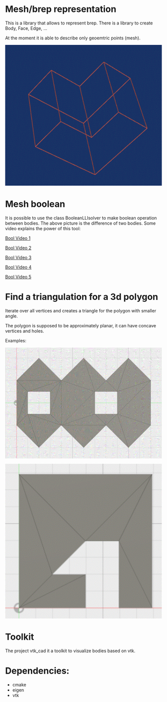 
# Mesh/brep representation

This is a library that allows to represent brep. There is a library to create Body, Face, Edge, ...

At the moment it is able to describe only geoemtric points (mesh).

![eight](doc/bool.gif)


# Mesh boolean

It is possible to use the class BooleanLLIsolver to make boolean operation between bodies.
The above picture is the difference of two bodies.
Some video explains the power of this tool:

[Bool Video 1](doc/Bunnies_boolean.gif)

[Bool Video 2](doc/Tower1.mp4)

[Bool Video 3](doc/Tower2.gif)

[Bool Video 4](doc/Mesh_boolean.gif)

[Bool Video 5](doc/Mesh_boolean_2.gif)


# Find a triangulation for a 3d polygon

Iterate over all vertices and creates a triangle for the polygon with smaller angle.

The polygon is supposed to be approximately planar, it can have concave vertices and holes.

Examples:

![eight](doc/8.gif)

![five](doc/5.gif)

# Toolkit

The project vtk_cad it a toolkit to visualize bodies based on vtk.

# Dependencies:

- cmake
- eigen
- vtk
